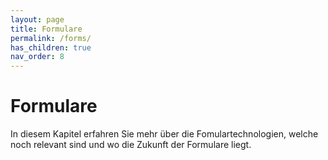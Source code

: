 ```yaml
---
layout: page
title: Formulare
permalink: /forms/
has_children: true
nav_order: 8
---
```


# Formulare

In diesem Kapitel erfahren Sie mehr über die Fomulartechnologien, welche noch relevant sind und wo die Zukunft der Formulare liegt.
